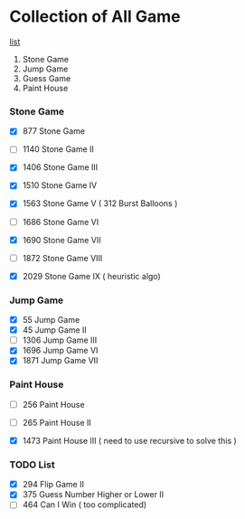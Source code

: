 # Collection of All Game
[list](https://leetcode.com/tag/game-theory/)


1. Stone Game    
2. Jump Game     
3. Guess Game     
4. Paint House


### Stone Game
- [x] 877  Stone Game
- [ ] 1140 Stone Game II
- [x] 1406 Stone Game III
- [x] 1510 Stone Game IV
- [x] 1563 Stone Game V   ( 312 Burst Balloons )
- [ ] 1686 Stone Game VI
- [x] 1690 Stone Game VII
- [ ] 1872 Stone Game VIII
- [x] 2029 Stone Game IX ( heuristic algo)


### Jump Game
- [x] 55   Jump Game
- [x] 45   Jump Game II
- [ ] 1306 Jump Game III
- [x] 1696 Jump Game VI
- [x] 1871 Jump Game VII

### Paint House
- [ ] 256  Paint House
- [ ] 265  Paint House II
- [x] 1473 Paint House III ( need to use recursive to solve this )


### TODO List
- [x] 294  Flip Game II   
- [x] 375  Guess Number Higher or Lower II   
- [ ] 464  Can I Win ( too complicated)
